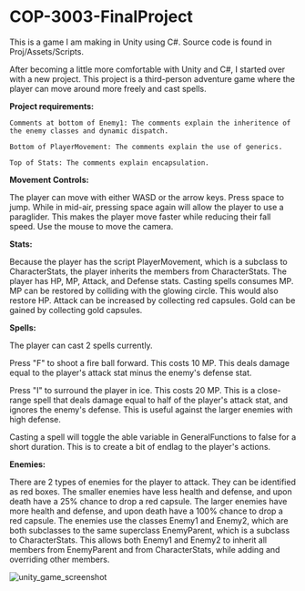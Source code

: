 # COP-3003-FinalProject
This is a game I am making in Unity using C#. Source code is found in Proj/Assets/Scripts.

After becoming a little more comfortable with Unity and C#, I started over with a new project.
This project is a third-person adventure game where the player can move around more freely and cast spells.

**Project requirements:**

    Comments at bottom of Enemy1: The comments explain the inheritence of the enemy classes and dynamic dispatch.
  
    Bottom of PlayerMovement: The comments explain the use of generics.
  
    Top of Stats: The comments explain encapsulation.

**Movement Controls:**

The player can move with either WASD or the arrow keys. Press space to jump. While in mid-air, pressing space again will allow the player to use a paraglider. This makes the player move faster while reducing their fall speed. Use the mouse to move the camera.

**Stats:**

Because the player has the script PlayerMovement, which is a subclass to CharacterStats, the player inherits the members from CharacterStats.
The player has HP, MP, Attack, and Defense stats.
Casting spells consumes MP. MP can be restored by colliding with the glowing circle. This would also restore HP.
Attack can be increased by collecting red capsules.
Gold can be gained by collecting gold capsules.

**Spells:**

The player can cast 2 spells currently.

Press "F" to shoot a fire ball forward. This costs 10 MP. This deals damage equal to the player's attack stat minus the enemy's defense stat.

Press "I" to surround the player in ice. This costs 20 MP. This is a close-range spell that deals damage equal to half of the player's attack stat, and ignores the enemy's defense. This is useful against the larger enemies with high defense.

Casting a spell will toggle the able variable in GeneralFunctions to false for a short duration. This is to create a bit of endlag to the player's actions.

**Enemies:**

There are 2 types of enemies for the player to attack. They can be identified as red boxes.
The smaller enemies have less health and defense, and upon death have a 25% chance to drop a red capsule.
The larger enemies have more health and defense, and upon death have a 100% chance to drop a red capsule.
The enemies use the classes Enemy1 and Enemy2, which are both subclasses to the same superclass EnemyParent, which is a subclass to CharacterStats.
This allows both Enemy1 and Enemy2 to inherit all members from EnemyParent and from CharacterStats, while adding and overriding other members.

![unity_game_screenshot](https://user-images.githubusercontent.com/42978071/143307384-f6c11d69-c05b-48ad-bc3e-a70a9ab56fa1.PNG)
